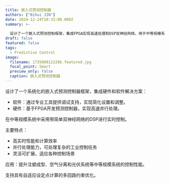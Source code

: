 ```yaml
---
title: 嵌入式预测控制器
authors: ["Bihui JIN"]
date: 2024-12-24T10:33:00.000Z
summary: >-
  
  设计了一个嵌入式预测控制框架，集成FPGA实现高速处理和DSP双神经网络，用于中等规模系统的实时控制。在注塑成型、空气分离和光伏系统等应用中实现了高计算效率、并行处理和适应性，具备多回路优化和自适应设定点计算功能。
draft: false
featured: false
tags:
  - Predictive Control
image:
  filename: 1735008122266.featured.jpg
  focal_point: Smart
  preview_only: false
  caption: 嵌入式预测控制器
---
```

设计了一个系统化的嵌入式预测控制器框架，集成硬件和软件解决方案：

* 软件：通过专业工具提供调试支持，实现简化设置和调整。
* 硬件：基于FPGA开发预测控制器，实现高速并行处理。

在中等规模系统中采用带简单双神经网络的DSP进行实时控制。

主要特点：

* 高实时性能和计算效率
* 并行处理能力，可处理复杂的工业控制任务
* 灵活可扩展，适应各种控制场景

应用：提升注塑成型、空气分离和光伏系统等中等规模系统的控制性能。

支持具有自适应设定点计算的多回路约束优化。
